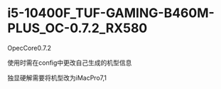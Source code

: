 # i5-10400F_TUF-GAMING-B460M-PLUS_OC-0.7.2_RX580
OpecCore0.7.2

使用时需在config中更改自己生成的机型信息

独显硬解需要将机型改为iMacPro7,1
